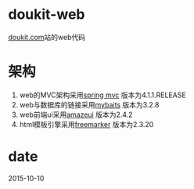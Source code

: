 # doukit-web
[doukit.com](http://www.doukit.com)站的web代码

# 架构
1. web的MVC架构采用[spring mvc](http://spring.io/) 版本为4.1.1.RELEASE
2. web与数据库的链接采用[mybaits](https://github.com/mybatis/mybatis-3) 版本为3.2.8
3. web前端ui采用[amazeui](http://amazeui.org/) 版本为2.4.2
4. html模板引擎采用[freemarker](http://freemarker.org/) 版本为2.3.20

# date
2015-10-10

